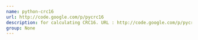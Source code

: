 ```yaml
---
name: python-crc16
url: http://code.google.com/p/pycrc16
description: for calculating CRC16. URL : http://code.google.com/p/pycrc16 Groups : None
group: None
---
```

